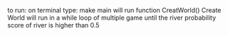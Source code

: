 to run: 
on terminal type: make
main will run function CreatWorld()
Create World will run in a while loop of multiple game until the river probability score of river is higher than 0.5